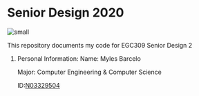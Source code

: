 # Senior Design 2020
![small](https://www.newpaltz.edu/media/identity/logos/newpaltzlogo.jpg)

This repository documents my code for EGC309 Senior Design 2

1. Personal Information:
        Name: Myles Barcelo
      
      Major: Computer Engineering & Computer Science     
       
      ID:[N03329504](https://github.com/mylesbar)
   

